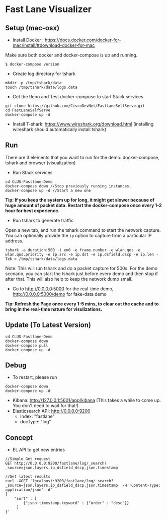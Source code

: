 # Fast Lane Visualizer

## Setup (mac-osx)

- Install Docker : https://docs.docker.com/docker-for-mac/install/#download-docker-for-mac

Make sure both docker and docker-compose is up and running.
```
$ docker-compose version
```

- Create log directory for tshark
```
mkdir -p /tmp/tshark/data
touch /tmp/tshark/data/logs.data
```

- Get the Repo and Test docker-compose to start Stack services
```
git clone https://github.com/CiscoDevNet/FastLaneSelfServe.git
cd FastLaneSelfServe
docker-compose up -d
```

- Install T-shark: https://www.wireshark.org/download.html
(installing wireshark should automatically install tshark)

## Run

There are 3 elements that you want to run for the demo: docker-compose, tshark and browser (visualization)

- Run Stack services
```
cd CLUS-Fastlane-Demo
docker-compose down //Stop previously running instances.
docker-compose up -d //Start a new one
```

**Tip: If you keep the system up for long, it might get slower because of huge amount of packet data. Restart the docker-compose once every 1-2 hour for best experience.**

- Run tshark to generate traffic

Open a new tab, and run the tshark command to start the network capture. You can optionally provide the ```ip``` option to capture from a particular IP address.

```
tshark -a duration:500 -i en0 -e frame.number -e wlan.qos -e wlan.qos.priority -e ip.src -e ip.dst -e ip.dsfield.dscp -e ip.len -Tek > /tmp/tshark/data/logs.data
```

Note: This will run tshark and do a packet capture for 500s. For the demo scenario, you can start the tshark just before every demo and then stop if after that. This will also help to keep the network dump small.

- Go to http://0.0.0.0:5000 for the real-time demo, http://0.0.0.0:5000/demo for fake-data demo

**Tip: Refresh the Page once every 1-5 mins, to clear out the cache and to bring in the real-time nature for visulizations.**

## Update (To Latest Version)

```
cd CLUS-Fastlane-Demo
docker-compose down
docker-compose pull
docker-compose up -d
```

## Debug

- To restart, please run

```
docker-compose down
docker-compose up -d
```

- Kibana: http://127.0.0.1:5601/app/kibana (This takes a while to come up. You don't need to wait for that!)
- Elasticsearch API: http://0.0.0.0:9200
  - Index: "fastlane"
  - docType: "log"

## Concept


- EL API to get new entries

```
//Simple Get request
GET http://0.0.0.0:9200/fastlane/log/_search?_source=json.layers.ip_dsfield_dscp,json.timestamp

//Get latest results
curl -XGET 'localhost:9200/fastlane/log/_search?_source=json.layers.ip_dsfield_dscp,json.timestamp' -H 'Content-Type: application/json' -d'
{
    "sort" : [
        {"json.timestamp.keyword" : {"order" : "desc"}}
     ]
}'

```
